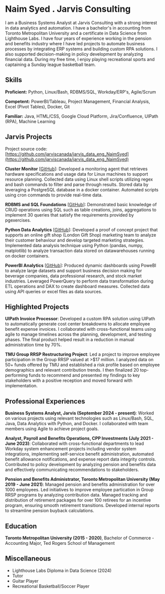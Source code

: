 # Naim Syed . Jarvis Consulting

I am a Business Systems Analyst at Jarvis Consulting with a strong interest in data analytics and automation. I have a bachelor's in accounting from Toronto Metropolitan University and a certificate in Data Science from Lighthouse Labs. I have four years of experience working in the pension and benefits industry where I have led projects to automate business processes by integrating ERP systems and building custom RPA solutions. I also supported decision-making in policy development by analyzing financial data. During my free time, I enjoy playing recreational sports and captaining a Sunday league basketball team.

## Skills

**Proficient:** Python, Linux/Bash, RDBMS/SQL, Workday/ERP's, Agile/Scrum

**Competent:** PowerBI/Tableau, Project Management, Financial Analysis, Excel (Pivot Tables), Docker, Git

**Familiar:** Java, HTML/CSS, Google Cloud Platform, Jira/Confluence, UIPath (RPA), Machine Learning

## Jarvis Projects

Project source code: [https://github.com/jarviscanada/jarvis_data_eng_NaimSyed](https://github.com/jarviscanada/jarvis_data_eng_NaimSyed)


**Cluster Monitor** [[GitHub](https://github.com/jarviscanada/jarvis_data_eng_NaimSyed/tree/master/linux_sql)]: Developed a monitoring agent that retrieves hardware specifications and usage data for Linux machines to support resource planning. Collected data using Linux shell scripts utilizing regex and bash commands to filter and parse through results. Stored data by leveraging a PostgreSQL database in a docker container. Automated scripts using cron commands to provide real-time data.

**RDBMS and SQL Foundations** [[GitHub](https://github.com/jarviscanada/jarvis_data_eng_NaimSyed/tree/master/rdmbs_sql)]: Demonstrated basic knowledge of CRUD operations using SQL such as table creations, joins, aggregations to implement 30 queries that satisfy the requirements provided by pgexercises.

**Python Data Analytics** [[GitHub](https://github.com/jarviscanada/jarvis_data_eng_NaimSyed/tree/master/python_data_anlytics)]: Developed a proof of concept project that supports an online gift shop (London Gift Shop) marketing team to analyze their customer behaviour and develop targeted marketing strategies. Implemented data analysis technique using Python (pandas, numpy, matplotlib) to analyze transaction data stored on datawarehouses running on docker containers.

**PowerBI Analytics** [[GitHub](https://github.com/jarviscanada/jarvis_data_eng_NaimSyed/tree/master/power_bi)]: Produced dynamic dashboards using PoweBI to analyze large datasets and support business decision making for beverage companies, data professional research, and stock market industries. Leveraged PowerQuery to perform data transformation during ETL operations and DAX to create dashboard measures. Collected data using API queries or excel files as data sources.


## Highlighted Projects
**UIPath Invoice Processor**: Developed a custom RPA solution using UIPath to automatically generate cost center breakdowns to allocate employee benefit expense invoices. I collaborated with cross-functional teams using agile to manage timelines across the planning, development, and testing phases. The final product helped result in a reduction in manual administration time by 70%.

**TMU Group RRSP Restructuring Project**: Led a project to improve employee participation in the Group RRSP valued at >$17 million. I analyzed data on 50+ funds offered by TMU and established a risk profile based on employee demographics and relevant contribution trends. I then finalized 20 top-performing funds to recommend and presented my findings to key stakeholders with a positive reception and moved forward with implementation.


## Professional Experiences

**Business Systems Analyst, Jarvis (September 2024 - present)**: Worked on various projects using relevant technologies such as Linux/Bash, SQL, Java, Data Analytics with Python, and Docker. I collaborated with team members using Agile to achieve project goals.

**Analyst, Payroll and Benefits Operations, CPP Investments (July 2021 - June 2023)**: Collaborated with cross-functional departments to lead Workday system enhancement projects including vendor system integrations, implementing self-service benefit administration, automated benefit allowance notifications, and expense report data integrity controls. Contributed to policy development by analyzing pension and benefits data and effectively communicating recommendations to stakeholders.

**Pension and Benefits Administrator, Toronto Metropolitan University (May 2019 - June 2021)**: Managed pension and benefits administration for over 1000 employees. Led initiatives to improve employee partication in Group RRSP programs by analyzing contribution data. Managed tracking and distribution of retirement packages for over 100 retirees for an incentive program, ensuring smooth retirement transitions. Developed internal reports to streamline pension buyback calculations.


## Education
**Toronto Metropolitan University (2015 - 2020)**, Bachelor of Commerce - Accounting Major, Ted Rogers School of Management


## Miscellaneous
- Lighthouse Labs Diploma in Data Science (2024)
- Tutor
- Guitar Player
- Recreational Basketball/Soccer Player

